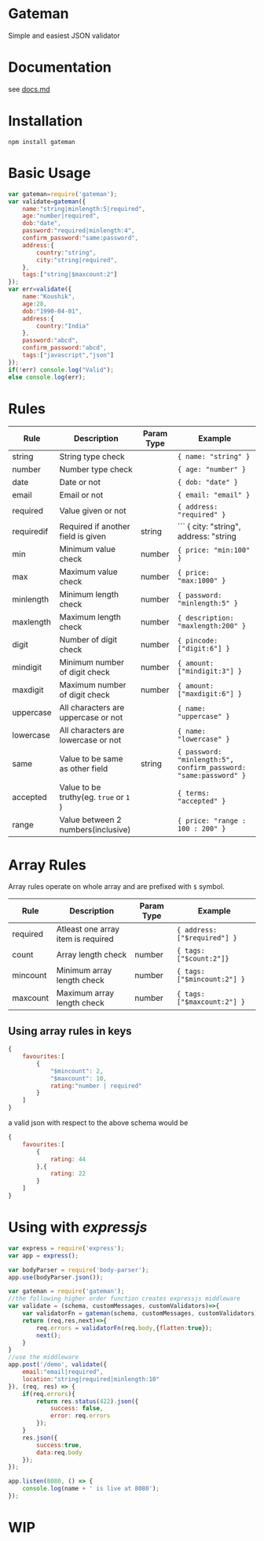 # Gateman
Simple and easiest JSON validator

# Documentation
see [docs.md](docs.md)

# Installation
```
npm install gateman
```

# Basic Usage
```javascript
var gateman=require('gateman');
var validate=gateman({
    name:"string|minlength:5|required",
    age:"number|required",
    dob:"date",
    password:"required|minlength:4",
    confirm_password:"same:password",
    address:{
        country:"string",
        city:"string|required",
    },
    tags:["string|$maxcount:2"]
});
var err=validate({
    name:"Koushik",
    age:28,
    dob:"1990-04-01",
    address:{
        country:"India"
    },
    password:"abcd",
    confirm_password:"abcd",
    tags:["javascript","json"]
});
if(!err) console.log("Valid");
else console.log(err);
```

# Rules

|Rule|Description|Param Type|Example|
|-|-|-|-|
|string|String type check| |``` { name: "string" } ```|
|number|Number type check| |``` { age: "number" } ```|
|date|Date or not| |``` { dob: "date" } ```|
|email|Email or not| |``` { email: "email" } ```|
|required|Value given or not| |``` { address: "required" } ```|
|requiredif|Required if another field is given|string|``` { city: "string", address: "string|requiredif:city" } ```|
|min|Minimum value check|number|``` { price: "min:100" } ```|
|max|Maximum value check|number|``` { price: "max:1000" } ```|
|minlength|Minimum length check|number|``` { password: "minlength:5" } ```|
|maxlength|Maximum length check|number|``` { description: "maxlength:200" } ```|
|digit|Number of digit check|number|``` { pincode: ["digit:6"] } ```|
|mindigit|Minimum number of digit check|number|``` { amount: ["mindigit:3"] } ```|
|maxdigit|Maximum number of digit check|number|``` { amount: ["maxdigit:6"] } ```|
|uppercase|All characters are uppercase or not| |``` { name: "uppercase" } ```|
|lowercase|All characters are lowercase or not| |``` { name: "lowercase" } ```|
|same|Value to be same as other field|string|``` { password: "minlength:5", confirm_password: "same:password" } ```|
|accepted|Value to be truthy(eg. ```true``` or ```1``` )| |``` { terms: "accepted" } ```|
|range|Value between 2 numbers(inclusive)| |``` { price: "range : 100 : 200" } ```|

# Array Rules

Array rules operate on whole array and are prefixed with `$` symbol.

|Rule|Description|Param Type|Example|
|-|-|-|-|
|required|Atleast one array item is required| |``` { address: ["$required"] } ```|
|count|Array length check|number|``` { tags: ["$count:2"]} ```|
|mincount|Minimum array length check|number|``` { tags: ["$mincount:2"] } ```|
|maxcount|Maximum array length check|number|``` { tags: ["$maxcount:2"] } ```|

## Using array rules in keys

```javascript
{
	favourites:[
        {
            "$mincount": 2,
			"$maxcount": 10,
            rating:"number | required"
        }
    ]
}
```

a valid json with respect to the above schema would be

```javascript
{
	favourites:[
        {
            rating: 44
        },{
            rating: 22
        }
    ]
}
```

# Using with ***expressjs***
```javascript
var express = require('express');
var app = express();

var bodyParser = require('body-parser');
app.use(bodyParser.json());

var gateman = require('gateman');
//the following higher order function creates expressjs middleware
var validate = (schema, customMessages, customValidators)=>{
	var validatorFn = gateman(schema, customMessages, customValidators);
	return (req,res,next)=>{
		req.errors = validatorFn(req.body,{flatten:true});
		next();
	}
}
//use the middleware
app.post('/demo', validate({
    email:"email|required",
    location:"string|required|minlength:10"
}), (req, res) => {
	if(req.errors){
		return res.status(422).json({
			success: false,
			error: req.errors
		});
	}
	res.json({
		success:true,
		data:req.body
	});
});

app.listen(8080, () => {
	console.log(name + ' is live at 8080');
});
```

# WIP
